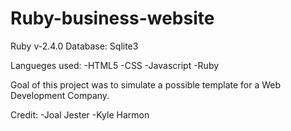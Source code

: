 # Ruby-business-website

Ruby v-2.4.0
Database: Sqlite3

Langueges used: 
-HTML5 
-CSS 
-Javascript 
-Ruby

Goal of this project was to simulate a possible template for a Web Development Company.

Credit: 
-Joal Jester 
-Kyle Harmon
